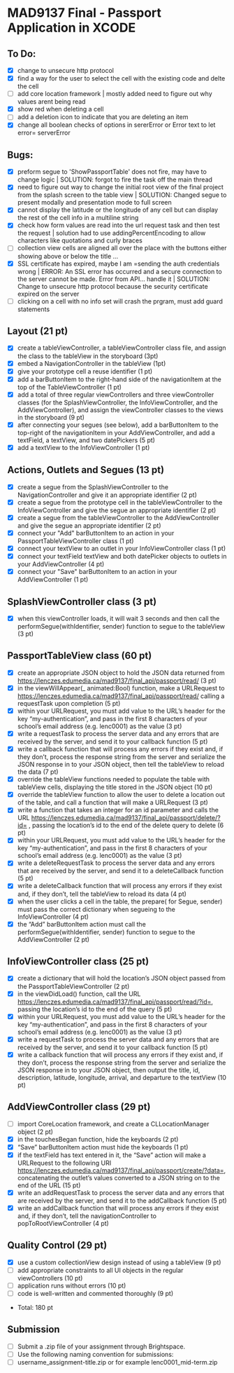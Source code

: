 # MAD9137 Final - Passport Application in XCODE

## To Do:
- [x] change to unsecure http protocol
- [x] find a way for the user to select the cell with the existing code and delte the cell
- [ ] add core location framework | mostly added need to figure out why values arent being read 
- [x] show red when deleting a cell
- [ ] add a deletion icon to indicate that you are deleting an item
- [x] change all boolean checks of options in sererError or Error text to let error= serverError

## Bugs:

- [x] preform segue to 'ShowPassportTable' does not fire, may have to change logic | SOLUTION: forgot to fire the task off the main thread
- [x] need to figure out way to change the initial root view of the final project from the splash screen to the table view | SOLUTION: Changed segue to present modally and presentation mode to full screen
- [x] cannot display the latitude or the longitude of any cell but can display the rest of the cell info in a multiline string
- [x] check how form values are read into the url request task and then test the request | solution had to use addingPercentEncoding to allow characters like quotations and curly braces
- [ ] collection view cells are aligned all over the place with the buttons either showing above or below the title ...
- [x]  SSL certificate has expired, maybe I am =sending the auth credentials wrong | ERROR: An SSL error has occurred and a secure connection to the server cannot be made. Error from API... handle it | SOLUTION: Change to unsecure http protocol because the security certificate expired on the server 
- [ ] clicking on a cell with no info set will crash the prgram, must add guard statements

## Layout (21 pt)

- [x] create a tableViewController, a tableViewController class file, and assign the class to the tableView in the storyboard (3pt)
- [x] embed a NavigationController in the tableView (1pt)
- [x] give your prototype cell a reuse identifier (1 pt)
- [x] add a barButtonItem to the right-hand side of the navigationItem at the top of the TableViewController (1 pt)
- [x] add a total of three regular viewControllers and three viewController classes (for the SplashViewController, the InfoViewController, and the AddViewController), and assign the viewController classes to the views in the storyboard (9 pt)
- [x] after connecting your segues (see below), add a barButtonItem to the top-right of the navigationItem in your AddViewController, and add a textField, a textView, and two datePickers (5 pt)
- [x] add a textView to the InfoViewController (1 pt)

## Actions, Outlets and Segues (13 pt)

- [x] create a segue from the SplashViewController to the NavigationController and give it an appropriate identifier (2 pt)
- [x] create a segue from the prototype cell in the tableViewController to the InfoViewController and give the segue an appropriate identifier (2 pt)
- [x] create a segue from the tableViewController to the AddViewController and give the segue an appropriate identifier (2 pt)
- [x] connect your "Add" barButtonItem to an action in your PassportTableViewController class (1 pt)
- [x] connect your textView to an outlet in your InfoViewController class (1 pt)
- [x] connect your textField textView and both datePicker objects to outlets in your AddViewController (4 pt)
- [x] connect your "Save" barButtonItem to an action in your AddViewController (1 pt)

## SplashViewController class (3 pt)

- [x] when this viewController loads, it will wait 3 seconds and then call the performSegue(withIdentifier, sender) function to segue to the tableView (3 pt)

## PassportTableView class (60 pt)

- [x] create an appropriate JSON object to hold the JSON data returned from https://lenczes.edumedia.ca/mad9137/final_api/passport/read/ (3 pt)
- [x] in the viewWillAppear(\_ animated:Bool) function, make a URLRequest to https://lenczes.edumedia.ca/mad9137/final_api/passport/read/ calling a requestTask upon completion (5 pt)
- [x] within your URLRequest, you must add value to the URL’s header for the key “my-authentication”, and pass in the first 8 characters of your school’s email address (e.g. lenc0001) as the value (3 pt)
- [x] write a requestTask to process the server data and any errors that are received by the server, and send it to your callback function (5 pt)
- [x] write a callback function that will process any errors if they exist and, if they don’t, process the response string from the server and serialize the JSON response in to your JSON object, then tell the tableView to reload the data (7 pt)
- [x] override the tableView functions needed to populate the table with tableView cells, displaying the title stored in the JSON object (10 pt)
- [x] override the tableView function to allow the user to delete a location out of the table, and call a function that will make a URLRequest (3 pt)
- [x] write a function that takes an integer for an id parameter and calls the URL https://lenczes.edumedia.ca/mad9137/final_api/passport/delete/?id= , passing the location’s id to the end of the delete query to delete (6 pt)
- [x] within your URLRequest, you must add value to the URL’s header for the key “my-authentication”, and pass in the first 8 characters of your school’s email address (e.g. lenc0001) as the value (3 pt)
- [x] write a deleteRequestTask to process the server data and any errors that are received by the server, and send it to a deleteCallback function (5 pt)
- [x] write a deleteCallback function that will process any errors if they exist and, if they don’t, tell the tableView to reload its data (4 pt)
- [x] when the user clicks a cell in the table, the prepare( for Segue, sender) must pass the correct dictionary when segueing to the InfoViewController (4 pt)
- [x] the “Add” barButtonItem action must call the performSegue(withIdentifier, sender) function to segue to the AddViewController (2 pt)

## InfoViewController class (25 pt)

- [x] create a dictionary that will hold the location’s JSON object passed from the PassportTableViewController (2 pt)
- [x] in the viewDidLoad() function, call the URL https://lenczes.edumedia.ca/mad9137/final_api/passport/read/?id=, passing the location’s id to the end of the query (5 pt)
- [x] within your URLRequest, you must add value to the URL’s header for the key “my-authentication”, and pass in the first 8 characters of your school’s email address (e.g. lenc0001) as the value (3 pt)
- [x] write a requestTask to process the server data and any errors that are received by the server, and send it to your callback function (5 pt)
- [x] write a callback function that will process any errors if they exist and, if they don’t, process the response string from the server and serialize the JSON response in to your JSON object, then output the title, id, description, latitude, longitude, arrival, and departure to the textView (10 pt)

## AddViewController class (29 pt)

- [ ] import CoreLocation framework, and create a CLLocationManager object (2 pt)
- [x] in the touchesBegan function, hide the keyboards (2 pt)
- [x] “Save” barButtonItem action must hide the keyboards (1 pt)
- [x] if the textField has text entered in it, the “Save” action will make a URLRequest to the following URI https://lenczes.edumedia.ca/mad9137/final_api/passport/create/?data=, concatenating the outlet’s values converted to a JSON string on to the end of the URL (15 pt)
- [x] write an addRequestTask to process the server data and any errors that are received by the server, and send it to the addCallback function (5 pt)
- [x] write an addCallback function that will process any errors if they exist and, if they don’t, tell the navigationController to popToRootViewController (4 pt)

## Quality Control (29 pt)

- [x] use a custom collectionView design instead of using a tableView (9 pt)
- [ ] add appropriate constraints to all UI objects in the regular viewControllers (10 pt)
- [ ] application runs without errors (10 pt)
- [ ] code is well-written and commented thoroughly (9 pt)

* Total: 180 pt

## Submission

- [ ] Submit a .zip file of your assignment through Brightspace.
- [ ] Use the following naming convention for submissions:
- [ ] username_assignment-title.zip or for example lenc0001_mid-term.zip

